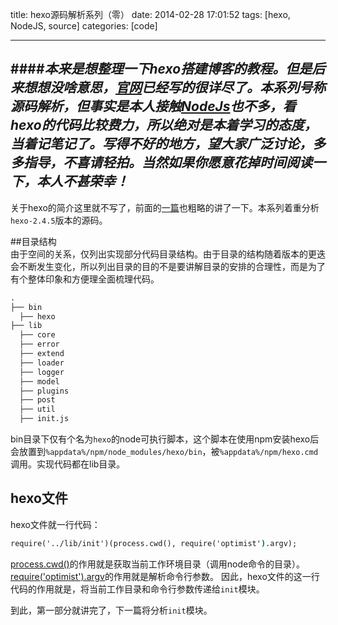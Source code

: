 title: hexo源码解析系列（零）
date: 2014-02-28 17:01:52
tags: [hexo, NodeJS, source]
categories: [code]

---

####*本来是想整理一下hexo搭建博客的教程。但是后来想想没啥意思，[官网](http://zespia.tw/hexo/)已经写的很详尽了。本系列号称源码解析，但事实是本人接触[NodeJs](http://nodejs.org/)也不多，看hexo的代码比较费力，所以绝对是本着学习的态度，当着记笔记了。写得不好的地方，望大家广泛讨论，多多指导，不喜请轻拍。当然如果你愿意花掉时间阅读一下，本人不甚荣幸！*  
---


关于hexo的简介这里就不写了，前面的[一篇](/blog/2014/02/11/hexo-guide-0/)也粗略的讲了一下。本系列着重分析`hexo-2.4.5`版本的源码。  

##目录结构  
由于空间的关系，仅列出实现部分代码目录结构。由于目录的结构随着版本的更迭会不断发生变化，所以列出目录的目的不是要讲解目录的安排的合理性，而是为了有个整体印象和方便理全面梳理代码。

``` md
. 
├── bin
  ├── hexo
├── lib
  ├── core
  ├── error
  ├── extend
  ├── loader
  ├── logger
  ├── model
  ├── plugins
  ├── post
  ├── util
  ├── init.js
```

bin目录下仅有个名为`hexo`的node可执行脚本，这个脚本在使用npm安装hexo后会放置到`%appdata%/npm/node_modules/hexo/bin`，被`%appdata%/npm/hexo.cmd`调用。实现代码都在lib目录。

## hexo文件
hexo文件就一行代码：

``` cmd
require('../lib/init')(process.cwd(), require('optimist').argv);
```
[process.cwd()](http://nodejs.org/api/process.html#process_process_cwd)的作用就是获取当前工作环境目录（调用node命令的目录）。
[require('optimist').argv](https://github.com/substack/node-optimist)的作用就是解析命令行参数。
因此，hexo文件的这一行代码的作用就是，将当前工作目录和命令行参数传递给`init`模块。

到此，第一部分就讲完了，下一篇将分析`init`模块。